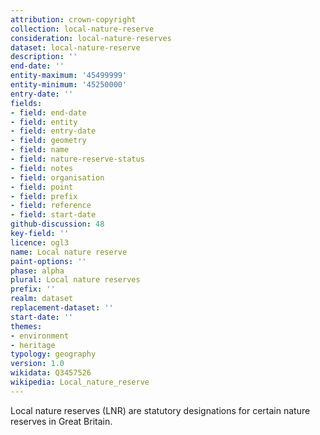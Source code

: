 ```yaml
---
attribution: crown-copyright
collection: local-nature-reserve
consideration: local-nature-reserves
dataset: local-nature-reserve
description: ''
end-date: ''
entity-maximum: '45499999'
entity-minimum: '45250000'
entry-date: ''
fields:
- field: end-date
- field: entity
- field: entry-date
- field: geometry
- field: name
- field: nature-reserve-status
- field: notes
- field: organisation
- field: point
- field: prefix
- field: reference
- field: start-date
github-discussion: 48
key-field: ''
licence: ogl3
name: Local nature reserve
paint-options: ''
phase: alpha
plural: Local nature reserves
prefix: ''
realm: dataset
replacement-dataset: ''
start-date: ''
themes:
- environment
- heritage
typology: geography
version: 1.0
wikidata: Q3457526
wikipedia: Local_nature_reserve
---
```


Local nature reserves (LNR) are statutory designations for certain nature reserves in Great Britain.
